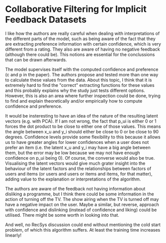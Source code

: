 # Collaborative Filtering for Implicit Feedback Datasets
I like how the authors are really careful when dealing with interpretations of the different parts of the model, such as being aware of
the fact that they are extracting preference information with certain confidence, which is very different from a rating. They also are aware
of having no negative feedback (although there could be). This notions are essential for the conclussions that can be drawn afterwards.

The model supervises itself with the computed confidence and preference (c and p in the paper). The authors propose and tested more than
one way to calculate these values from the data. About this topic, I think that it is extremely hard to find the "correct" extracting 
functions for these values and this probably explains why the study just tests different options. However, this is also an area where
further inspection could be done, trying to find and explain theoretically and/or empirically how to compute confidence and preference.

It would be insteresting to have an idea of the nature of the resulting latent vectors (e.g. with PCA). If I am not wrong, the fact that p_ui
is either 0 or 1 forces the dot product to be close to either one of those values. This means the angle between x_u and y_i should either
be close to 0 or be close to 90 degrees. Confidence levels provide some flexibility to this because it allows us to have greater angles
for lower confidences when a user does not prefer an item (i.e. the latent x_u and y_i may have a big angle between them, but the error may
be low because we may not have enough confidence on p_ui being 0). Of course, the converse would also be true. Visualising the latent vectors
would give much grater insight into the behaviour of the latent factors and the relationships between factors of users and items (or users and
users or items and items, for that matter), adding value to the explanation or interpretations of the algorithm.

The authors are aware of the feedback not having information about disliking a programme, but I think there could be some information in the
action of turning off the TV. The show airing when the TV is turned off may have a negative impact on the user. Maybe a similar, but reverse,
approach with confidence and dislinking (instead of confidence and liking) could be utilised. There might be some worth in looking into that.

And well, no RecSys discussion could end without mentioning the cold start problem, of which this algorithm suffers. At least the training time
increases linearly!

